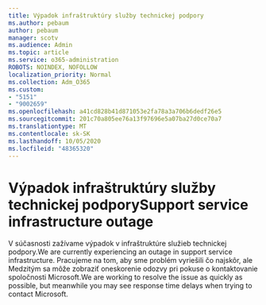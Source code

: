 ```yaml
---
title: Výpadok infraštruktúry služby technickej podpory
ms.author: pebaum
author: pebaum
manager: scotv
ms.audience: Admin
ms.topic: article
ms.service: o365-administration
ROBOTS: NOINDEX, NOFOLLOW
localization_priority: Normal
ms.collection: Adm_O365
ms.custom:
- "5151"
- "9002659"
ms.openlocfilehash: a41cd828b41d871053e2fa78a3a706b6dedf26e5
ms.sourcegitcommit: 201c70a805ee76a13f97696e5a07ba27d0ce70a7
ms.translationtype: MT
ms.contentlocale: sk-SK
ms.lasthandoff: 10/05/2020
ms.locfileid: "48365320"
---
```

# <a name="support-service-infrastructure-outage"></a><span data-ttu-id="d3141-102">Výpadok infraštruktúry služby technickej podpory</span><span class="sxs-lookup"><span data-stu-id="d3141-102">Support service infrastructure outage</span></span>

<span data-ttu-id="d3141-103">V súčasnosti zažívame výpadok v infraštruktúre služieb technickej podpory.</span><span class="sxs-lookup"><span data-stu-id="d3141-103">We are currently experiencing an outage in support service infrastructure.</span></span> <span data-ttu-id="d3141-104">Pracujeme na tom, aby sme problém vyriešili čo najskôr, ale Medzitým sa môže zobraziť oneskorenie odozvy pri pokuse o kontaktovanie spoločnosti Microsoft.</span><span class="sxs-lookup"><span data-stu-id="d3141-104">We are working to resolve the issue as quickly as possible, but meanwhile you may see response time delays when trying to contact Microsoft.</span></span>
